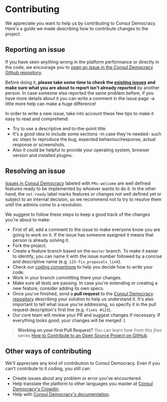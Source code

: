# Contributing

We appreciate you want to help us by contributing to Consul Democracy. Here's a guide we made describing how to contribute changes to the project.

## Reporting an issue

If you have seen anything wrong in the platform performance or directly in the code, we encourage you to [open an issue in the Consul Democracy Github repository](https://github.com/consuldemocracy/consuldemocracy/issues/new).

Before doing it, **please take some time to check the [existing issues](https://github.com/consuldemocracy/consuldemocracy/issues) and make sure what you are about to report isn't already reported** by another person. In case someone else reported the same problem before, if you have more details about it you can write a comment in the issue page -a little more help can make a huge difference!

In order to write a new issue, take into account these few tips to make it easy to read and comprehend:

- Try to use a descriptive and to-the-point title.
- It's a good idea to include some sections -in case they're needed- such as: steps to reproduce the bug, expected behaviour/response, actual response or screenshots.
- Also it could be helpful to provide your operating system, browser version and installed plugins.

## Resolving an issue

[Issues in Consul Democracy](https://github.com/consuldemocracy/consuldemocracy/issues) labeled with `PRs-welcome` are well defined features ready to be implemented by whoever wants to do it. In the other hand, the `not-ready` label marks features or changes not well defined yet or subject to an internal decision, so we recommend not to try to resolve them until the admins come to a resolution.

We suggest to follow these steps to keep a good track of the changes you're about to make:

- First of all, add a comment to the issue to make everyone know you are going to work on it. If the issue has someone assigned it means that person is already solving it.
- Fork the project.
- Create a feature branch based on the `master` branch. To make it easier to identify, you can name it with the issue number followed by a concise and descriptive name (e.g. `123-fix_proposals_link`).
- Check our [coding conventions](coding_conventions.md) to help you decide how to write your code.
- Work in your branch committing there your changes.
- Make sure all tests are passing. In case you're extending or creating a new feature, consider adding its own specs.
- Once you've finished, send a **pull request** to the [Consul Democracy repository](https://github.com/consuldemocracy/consuldemocracy/) describing your solution to help us understand it. It's also important to tell what issue you're addressing, so specify it in the pull request description's first line (e.g. `Fixes #123`).
- Our core team will review your PR and suggest changes if necessary. If everything looks good, your changes will be merged :)

> **Working on your first Pull Request?** You can learn how from this *free* series [How to Contribute to an Open Source Project on GitHub](https://egghead.io/series/how-to-contribute-to-an-open-source-project-on-github).

## Other ways of contributing

We'll appreciate any kind of contribution to Consul Democracy. Even if you can't contribute to it coding, you still can:

- Create issues about any problem or error you've encountered.
- Help translate the platform to other languages you master at [Consul Democracy's Crowdin](https://crwd.in/consul).
- Help with [Consul Democracy's documentation](https://github.com/consuldemocracy/docs).
